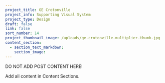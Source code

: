 ```yaml
---
project_title: GE Crotonville
project_info: Supporting Visual System
project_type: Design
draft: false
link: false
sort_number: 14
project_thumbnail_image: /uploads/ge-crotonville-multiplier-thumb.jpg
content_section:
  - section_text_markdown:
    section_image:
---
```

DO NOT ADD POST CONTENT HERE!

Add all content in Content Sections.